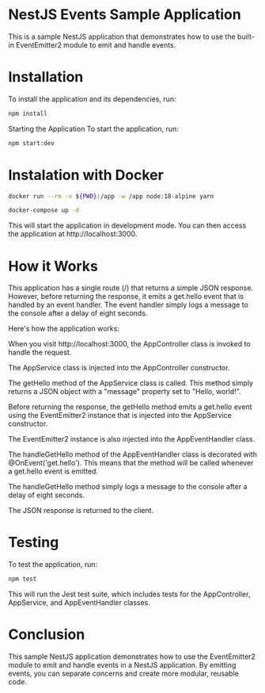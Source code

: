 # NestJS Events Sample Application

This is a sample NestJS application that demonstrates how to use the built-in EventEmitter2 module to emit and handle events.

# Installation
To install the application and its dependencies, run:

```bash
npm install
````

Starting the Application
To start the application, run:

```bash
npm start:dev
```

# Instalation with Docker

```bash
docker run --rm -v ${PWD}:/app -w /app node:18-alpine yarn
```

```bash
docker-compose up -d
```

This will start the application in development mode. You can then access the application at http://localhost:3000.

# How it Works

This application has a single route (/) that returns a simple JSON response. However, before returning the response, it emits a get.hello event that is handled by an event handler. The event handler simply logs a message to the console after a delay of eight seconds.

Here's how the application works:

When you visit http://localhost:3000, the AppController class is invoked to handle the request.

The AppService class is injected into the AppController constructor.

The getHello method of the AppService class is called. This method simply returns a JSON object with a "message" property set to "Hello, world!".

Before returning the response, the getHello method emits a get.hello event using the EventEmitter2 instance that is injected into the AppService constructor.

The EventEmitter2 instance is also injected into the AppEventHandler class.

The handleGetHello method of the AppEventHandler class is decorated with @OnEvent('get.hello'). This means that the method will be called whenever a get.hello event is emitted.

The handleGetHello method simply logs a message to the console after a delay of eight seconds.

The JSON response is returned to the client.

# Testing

To test the application, run:

```bash
npm test
```

This will run the Jest test suite, which includes tests for the AppController, AppService, and AppEventHandler classes.


# Conclusion

This sample NestJS application demonstrates how to use the EventEmitter2 module to emit and handle events in a NestJS application. By emitting events, you can separate concerns and create more modular, reusable code.
